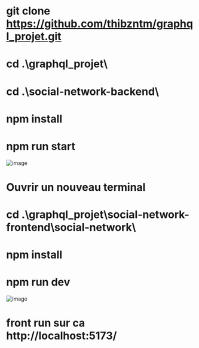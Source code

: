 # git clone https://github.com/thibzntm/graphql_projet.git
# cd .\graphql_projet\
# cd .\social-network-backend\
# npm install
# npm run start
![image](https://cdn.discordapp.com/attachments/1161291448277270660/1242481750743973900/image.png?ex=664dfecd&is=664cad4d&hm=eaf4ddf79261f8750d669f7d2fc94f6bf390265e506303cd39384cc06bbac14f&)

# Ouvrir un nouveau terminal
# cd .\graphql_projet\social-network-frontend\social-network\ 
# npm install
# npm run dev
![image](https://cdn.discordapp.com/attachments/1161291448277270660/1242488361281916939/image.png?ex=664e04f5&is=664cb375&hm=d7a517de8560cdbc3f7a7e0b699dd3efbe7558898f096e3ce712569a950a7efa&)
# front run sur ca http://localhost:5173/
